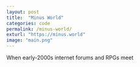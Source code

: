 ```yaml
---
layout: post
title:  "Minus World"
categories: code
permalink: /minus-world/
exturl: "https://minus.world"
image: "main.png"
---
```


<p class="post--full__excerpt">
	When early-2000s internet forums and RPGs meet
</p>